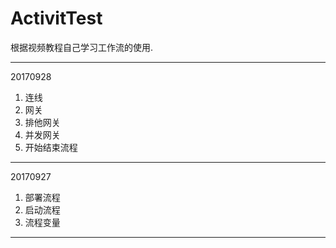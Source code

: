 # ActivitTest
根据视频教程自己学习工作流的使用.

---

20170928
1. 连线
2. 网关
 1. 排他网关
 2. 并发网关
3. 开始结束流程

---
20170927
1. 部署流程
2. 启动流程
3. 流程变量

---



